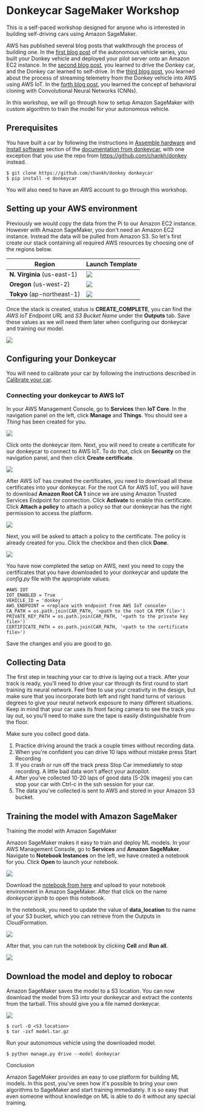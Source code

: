# Donkeycar SageMaker Workshop

This is a self-paced workshop designed for anyone who is interested in building self-driving cars
using Amazon SageMaker.

AWS has published several blog posts that walkthrough the process of building one. In the [first blog
post](https://aws.amazon.com/blogs/ai/build-an-autonomous-vehicle-on-aws-and-race-it-at-the-reinvent-robocar-rally/) 
of the autonomous vehicle series, you built your Donkey vehicle and deployed your pilot server onto
an Amazon EC2 instance. In the [second blog post](https://aws.amazon.com/blogs/ai/build-an-autonomous-vehicle-part-2-driving-your-vehicle/), you
learned to drive the Donkey car, and the Donkey car learned to self-drive. In the [third blog post](https://aws.amazon.com/blogs/ai/building-an-autonomous-vehicle-part-3-connecting-your-autonomous-vehicle/),
you learned about the process of streaming telemetry from the Donkey vehicle into AWS using AWS IoT.
In the [forth blog post](https://aws.amazon.com/blogs/machine-learning/building-an-autonomous-vehicle-part-4-using-behavioral-cloning-with-apache-mxnet-for-your-self-driving-car/),
you learned the concept of behavioral cloning with Convolutional Neural Networks (CNNs).

In this workshop, we will go through how to setup Amazon SageMaker with custom algorithm to train
the model for your autonomous vehicle.

## Prerequisites

You have built a car by following the instructions in [Assemble
hardware](http://docs.donkeycar.com/guide/build_hardware/) and [Install
software](http://docs.donkeycar.com/guide/install_software/) section of the [documentation from
donkeycar](http://docs.donkeycar.com/), with one exception that you use the repo from
https://github.com/chankh/donkey instead.

```
$ git clone https://github.com/chankh/donkey donkeycar 
$ pip install -e donkeycar
```

You will also need to have an AWS account to go through this workshop. 

## Setting up your AWS environment

Previously we would copy the data from the Pi to our Amazon EC2 instance. However with Amazon
SageMaker, you don't need an Amazon EC2 instance. Instead the data will be pulled from Amazon S3. So
let's first create our stack containing all required AWS resources by choosing one of the regions
below.

| Region | Launch Template |
| ------------- | ------------- |
| **N. Virginia** (us-east-1) | [<img src="images/deploy-to-aws.png">](https://console.aws.amazon.com/cloudformation/home?region=us-east-1#/stacks/new?stackName=donkeycar&templateURL=https://s3.amazonaws.com/khk-us-east-1/sagemaker/donkeycar/donkeycar-workshop.yaml) |
| **Oregon** (us-west-2) | [<img src="images/deploy-to-aws.png">](https://console.aws.amazon.com/cloudformation/home?region=us-west-2#/stacks/new?stackName=donkeycar&templateURL=https://s3.amazonaws.com/khk-us-east-1/sagemaker/donkeycar/donkeycar-workshop.yaml) |
| **Tokyo** (ap-northeast-1) | [<img src="images/deploy-to-aws.png">](https://console.aws.amazon.com/cloudformation/home?region=ap-northeast-1#/stacks/new?stackName=donkeycar&templateURL=https://s3.amazonaws.com/khk-us-east-1/sagemaker/donkeycar/donkeycar-workshop.yaml) |

Once the stack is created, status is **CREATE_COMPLETE**, you can find the _AWS IoT Endpoint URL_
and _S3 Bucket Name_ under the **Outputs** tab. Save these values as we will need them later when
configuring our donkeycar and training our model.

<img src="images/cfn-output.png">

## Configuring your Donkeycar

You will need to calibrate your car by following the instructions described in [Calibrate your
car](http://docs.donkeycar.com/guide/calibrate/).

### Connecting your donkeycar to AWS IoT

In your AWS Management Console, go to **Services** then **IoT Core**. In the navigation panel on the
left, click **Manage** and **Things**. You should see a _Thing_ has been created for you.

<img src="images/iot-things.png">

Click onto the donkeycar item. Next, you will need to create a certificate for our donkeycar to
connect to AWS IoT. To do that, click on **Security** on the navigation panel, and then click
**Create certificate**.

<img src="images/iot-certificates.png">

After AWS IoT has created the certificates, you need to download all these certificates into your
donkeycar. For the root CA for AWS IoT, you will have to download **Amazon Root CA 1** since we are
using Amazon Trusted Services Endpoint for connection. Click **Activate** to enable this certificate.
Click **Attach a policy** to attach a policy so that our donkeycar has the right permission to access
the platform.

<img src="images/iot-certificates-2.png">

Next, you will be asked to attach a policy to the certificate. The policy is already created for
you. Click the checkbox and then click **Done**.

<img src="images/iot-policy.png">

You have now completed the setup on AWS, next you need to copy the certificates that you have
downloaded to your donkeycar and update the _config.py_ file with the appropriate values.

```
#AWS IOT
IOT_ENABLED = True
VEHICLE_ID = 'donkey'
AWS_ENDPOINT = <replace with endpoint from AWS IoT console>
CA_PATH = os.path.join(CAR_PATH, '<path to the root CA PEM file>')
PRIVATE_KEY_PATH = os.path.join(CAR_PATH, '<path to the private key file>')
CERTIFICATE_PATH = os.path.join(CAR_PATH, '<path to the certificate file>')
```

Save the changes and you are good to go.

## Collecting Data

The first step in teaching your car to drive is laying out a track. After your track is ready,
you’ll need to drive your car through its first round to start training its neural network. Feel
free to use your creativity in the design, but make sure that you incorporate both left and right
hand turns of various degrees to give your neural network exposure to many different situations.
Keep in mind that your car uses its front facing camera to see the track you lay out, so you’ll need
to make sure the tape is easily distinguishable from the floor. 

Make sure you collect good data.

1. Practice driving around the track a couple times without recording data.
2. When you're confident you can drive 10 laps without mistake press Start Recording
3. If you crash or run off the track press Stop Car immediately to stop recording. A little bad data 
won't affect your autopilot.
4. After you've collected 10-20 laps of good data (5-20k images) you can stop your car with Ctrl-c in
the ssh session for your car.
5. The data you've collected is sent to AWS and stored in your Amazon S3 bucket.

## Training the model with Amazon SageMaker

Training the model with Amazon SageMaker

Amazon SageMaker makes it easy to train and deploy ML models. In your AWS Management Console, go to
**Services** and **Amazon SageMaker**. Navigate to **Notebook Instances** on the left, we have
created a notebook for you. Click **Open** to launch your notebook.

<img src="images/sagemaker-notebook.png">

Download the [notebook from here](notebook/donkeycar.ipynb) and upload to your notebook environment
in Amazon SageMaker. After that click on the name _donkeycar.ipynb_ to open this notebook.

In the notebook, you need to update the value of **data_location** to the name of your S3 bucket,
which you can retrieve from the Outputs in CloudFormation.

<img src="images/sagemaker-s3.png">

After that, you can run the notebook by clicking **Cell** and **Run all**.

<img src="images/notebook-run-all.png">

## Download the model and deploy to robocar

Amazon SageMaker saves the model to a S3 location. You can now download the model from S3 into your
donkeycar and extract the contents from the tarball. This should give you a file named donkeycar.

<img src="images/download-model.png">

```
$ curl -O <S3 location>
$ tar -zxf model.tar.gz
```

Run your autonomous vehicle using the downloaded model.

```
$ python manage.py drive --model donkeycar
```

Conclusion

Amazon SageMaker provides an easy to use platform for building ML models. In this post, you've seen
how it's possible to bring your own algorithms to SageMaker and start training immediately. It is so
easy that even someone without knowledge on ML is able to do it without any special training.

